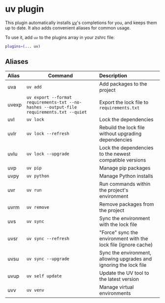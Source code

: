 # uv plugin

This plugin automatically installs [uv](https://github.com/astral-sh/uv)'s completions for you, and keeps them up to date. It also adds convenient aliases for common usage.

To use it, add `uv` to the plugins array in your zshrc file:

```zsh
plugins=(... uv)
```

## Aliases

| Alias | Command                                                                                  | Description                                                        |
| :---- | ---------------------------------------------------------------------------------------- | :----------------------------------------------------------------- |
| uva   | `uv add`                                                                                 | Add packages to the project                                        |
| uvexp | `uv export --format requirements-txt --no-hashes --output-file requirements.txt --quiet` | Export the lock file to `requirements.txt`                         |
| uvl   | `uv lock`                                                                                | Lock the dependencies                                              |
| uvlr  | `uv lock --refresh`                                                                      | Rebuild the lock file without upgrading dependencies               |
| uvlu  | `uv lock --upgrade`                                                                      | Lock the dependencies to the newest compatible versions            |
| uvp   | `uv pip`                                                                                 | Manage pip packages                                                |
| uvpy  | `uv python`                                                                              | Manage Python installs                                             |
| uvr   | `uv run`                                                                                 | Run commands within the project's environment                      |
| uvrm  | `uv remove`                                                                              | Remove packages from the project                                   |
| uvs   | `uv sync`                                                                                | Sync the environment with the lock file                            |
| uvsr  | `uv sync --refresh`                                                                      | "Force" sync the environment with the lock file (ignore cache)     |
| uvsu  | `uv sync --upgrade`                                                                      | Sync the environment, allowing upgrades and ignoring the lock file |
| uvup  | `uv self update`                                                                         | Update the UV tool to the latest version                           |
| uvv   | `uv venv`                                                                                | Manage virtual environments                                        |
